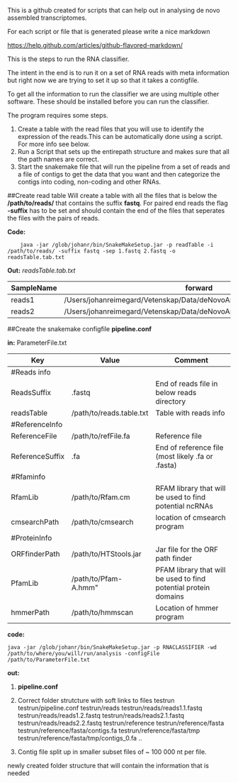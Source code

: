 This is a github created for scripts that can help out in analysing de novo assembled transcriptomes.

For each script or file that is generated please write a nice markdown

https://help.github.com/articles/github-flavored-markdown/


This is the steps to run the RNA classifier.

The intent in the end is to run it on a set of RNA reads with meta information but right now we are trying to set it  up so that it takes a contigfile.

To get all the information to run the classifier we are using multiple other software. These should be installed before you can run the classifier. 

The program requires some steps. 
1. Create a table with the read files that you will use to identify the expression of the reads.This can be automatically done using a script. For more info see below. 
2. Run a Script that sets up the entirepath structure and makes sure that all the path names are correct.
3. Start the snakemake file that will run the pipeline from a set of reads and a file of contigs to get the data that you want and then categorize the contigs into coding, non-coding and other RNAs.




##Create read table
Will create a table with all the files that is below the **/path/to/reads/** that contains the suffix **fastq**. For paired end reads the flag **-suffix** has to be set and should contain the end of the files that seperates the files with the pairs of reads. 

**Code:**

```
    java -jar /glob/johanr/bin/SnakeMakeSetup.jar -p readTable -i /path/to/reads/ -suffix fastq -sep 1.fastq 2.fastq -o readsTable.tab.txt
```

**Out:**
*readsTable.tab.txt*

|SampleName|	forward|	reverse|
|----------|---------|---------|
|reads1	|/Users/johanreimegard/Vetenskap/Data/deNovoAnnotation/reads/reads1.1.fastq	|/Users/johanreimegard/Vetenskap/Data/deNovoAnnotation/reads/reads1.2.fastq|
|reads2	|/Users/johanreimegard/Vetenskap/Data/deNovoAnnotation/reads/reads2.1.fastq	|/Users/johanreimegard/Vetenskap/Data/deNovoAnnotation/reads/reads2.2.fastq|


##Create the snakemake configfile **pipeline.conf**

**in:**
ParameterFile.txt

Key|Value|Comment
---|-----|-------
#Reads info||
ReadsSuffix|.fastq|End of reads file in below reads directory 
readsTable|/path/to/reads.table.txt|Table with reads info|
#ReferenceInfo||
ReferenceFile|/path/to/refFile.fa|Reference file
ReferenceSuffix|.fa|End of reference file (most likely .fa or .fasta)
#Rfaminfo||
RfamLib|/path/to/Rfam.cm|RFAM library that will be used to find potential ncRNAs
cmsearchPath|/path/to/cmsearch|location of cmsearch program
#ProteinInfo||
ORFfinderPath|/path/to/HTStools.jar|Jar file for the ORF path finder
PfamLib|/path/to/Pfam-A.hmm"|PFAM library that will be used to find potential protein domains
hmmerPath|/path/to/hmmscan|Location of hmmer program 

**code:**

```
java -jar /glob/johanr/bin/SnakeMakeSetup.jar -p RNACLASSIFIER -wd /path/to/where/you/will/run/analysis -configFile /path/to/ParameterFile.txt
```


**out:**
1. **pipeline.conf**

2. Correct folder strutcture with soft links to files 
testrun
testrun/pipeline.conf
testrun/reads
testrun/reads/reads1.1.fastq
testrun/reads/reads1.2.fastq
testrun/reads/reads2.1.fastq
testrun/reads/reads2.2.fastq
testrun/reference
testrun/reference/fasta
testrun/reference/fasta/contigs.fa
testrun/reference/fasta/tmp
testrun/reference/fasta/tmp/contigs_0.fa
..


3. Contig file split up in smaller subset files of ~ 100 000 nt per file.

newly created folder structure that will contain the information that is needed 